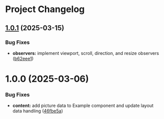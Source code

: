 # Project Changelog

## [1.0.1](https://github.com/basics/blueprint-boilerplate-nuxt/compare/v1.0.0...v1.0.1) (2025-03-15)


### Bug Fixes

* **observers:** implement viewport, scroll, direction, and resize observers ([b62eee1](https://github.com/basics/blueprint-boilerplate-nuxt/commit/b62eee1f880e3d65ea6b8cf1b3486a149b1f3d7d))

# 1.0.0 (2025-03-06)


### Bug Fixes

* **content:** add picture data to Example component and update layout data handling ([46fbe5a](https://github.com/basics/blueprint-boilerplate-nuxt/commit/46fbe5ad11c7170cf40b690ca1de067176b0570c))
